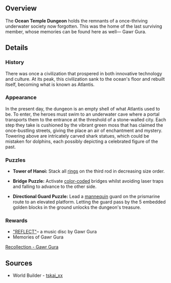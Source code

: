 <!-- title: Ocean Temple Dungeon -->
<!-- quote: Finally... My story begins here! -->
<!-- chapters: 0 -->
<!-- images: (Ocean Temple Dungeon's Entrance Overview #1), (Ocean Temple Dungeon's Entrance Overview #2), (Ocean Temple Dungeon Overview #1), (Ocean Temple Dungeon Overview #2) -->
<!-- model: false -->

## Overview

The **Ocean Temple Dungeon** holds the remnants of a once-thriving underwater society now forgotten. This was the home of the last surviving member, whose memories can be found here as well— Gawr Gura.

## Details

### History

There was once a civilization that prospered in both innovative technology and culture. At its peak, this civilization sank to the ocean's floor and rebuilt itself, becoming what is known as Atlantis.

### Appearance

In the present day, the dungeon is an empty shell of what Atlantis used to be. To enter, the heroes must swim to an underwater cave where a portal transports them to the entrance at the threshold of a stone-walled city. Each step they take is cushioned by the vibrant green moss that has claimed the once-bustling streets, giving the place an air of enchantment and mystery. Towering above are intricately carved shark statues, which could be mistaken for dolphins, each possibly depicting a celebrated figure of the past.

### Puzzles

- **Tower of Hanoi:** Stack all [rings](https://www.youtube.com/live/bOIlLaFiiE4?si=9T-46rQ15ghlkjRc&t=5810) on the third rod in decreasing size order.

- **Bridge Puzzle:** Activate [color-coded](https://www.youtube.com/live/bOIlLaFiiE4?si=RRQ8rSSECOvsw8e_&t=6098) bridges whilst avoiding laser traps and falling to advance to the other side.

- **Directional Guard Puzzle:** Lead a [mannequin](https://www.youtube.com/live/bOIlLaFiiE4?si=-QX63tFq7Cp2tcxT&t=6384) guard on the prismarine route to an elevated platform. Letting the guard pass by the 5 embedded golden blocks in the ground unlocks the dungeon's treasure.

### Rewards

- ["REFLECT"](https://youtu.be/nCQ_zZIiGLA?si=SEr2O2h7CBt2t-05)– a music disc by Gawr Gura
- Memories of Gawr Gura

[Recollection - Gawr Gura](#embed:https://www.youtube.com/watch?v=SDnRHwpnIH4)

## Sources

- World Builder - [tskai_xx](https://x.com/tskai_xx/)
